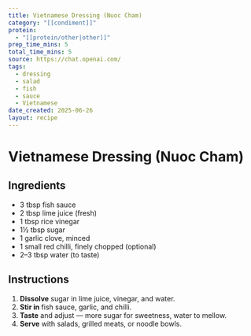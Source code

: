 ```yaml
---
title: Vietnamese Dressing (Nuoc Cham)
category: "[[condiment]]"
protein:
  - "[[protein/other|other]]"
prep_time_mins: 5
total_time_mins: 5
source: https://chat.openai.com/
tags:
  - dressing
  - salad
  - fish
  - sauce
  - Vietnamese
date_created: 2025-06-26
layout: recipe
---
```


# Vietnamese Dressing (Nuoc Cham)

## Ingredients

- 3 tbsp fish sauce  
- 2 tbsp lime juice (fresh)  
- 1 tbsp rice vinegar  
- 1½ tbsp sugar  
- 1 garlic clove, minced  
- 1 small red chilli, finely chopped (optional)  
- 2–3 tbsp water (to taste)  

## Instructions

1. **Dissolve** sugar in lime juice, vinegar, and water.  
2. **Stir in** fish sauce, garlic, and chilli.  
3. **Taste** and adjust — more sugar for sweetness, water to mellow.  
4. **Serve** with salads, grilled meats, or noodle bowls.
